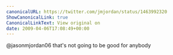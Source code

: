 ```yaml
---
canonicalURL: https://twitter.com/jmjordan/status/1463992320
ShowCanonicalLink: true
CanonicalLinkText: View original on
date: 2009-04-06T17:08:49+00:00
---
```

@jasonmjordan06 that's not going to be good for anybody